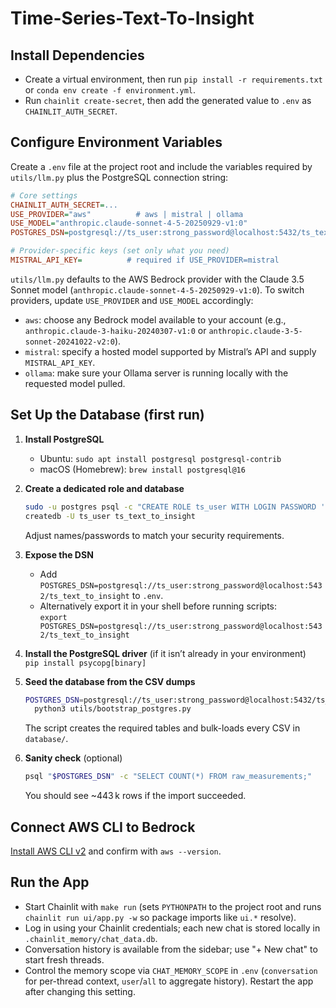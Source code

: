 # Time-Series-Text-To-Insight

## Install Dependencies
- Create a virtual environment, then run `pip install -r requirements.txt` or `conda env create -f environment.yml`.
- Run `chainlit create-secret`, then add the generated value to `.env` as `CHAINLIT_AUTH_SECRET`.

## Configure Environment Variables
Create a `.env` file at the project root and include the variables required by `utils/llm.py` plus the PostgreSQL connection string:

```ini
# Core settings
CHAINLIT_AUTH_SECRET=...
USE_PROVIDER="aws"          # aws | mistral | ollama
USE_MODEL="anthropic.claude-sonnet-4-5-20250929-v1:0"
POSTGRES_DSN=postgresql://ts_user:strong_password@localhost:5432/ts_text_to_insight

# Provider-specific keys (set only what you need)
MISTRAL_API_KEY=          # required if USE_PROVIDER=mistral
```

`utils/llm.py` defaults to the AWS Bedrock provider with the Claude 3.5 Sonnet model (`anthropic.claude-sonnet-4-5-20250929-v1:0`). To switch providers, update `USE_PROVIDER` and `USE_MODEL` accordingly:
- `aws`: choose any Bedrock model available to your account (e.g., `anthropic.claude-3-haiku-20240307-v1:0` or `anthropic.claude-3-5-sonnet-20241022-v2:0`).
- `mistral`: specify a hosted model supported by Mistral’s API and supply `MISTRAL_API_KEY`.
- `ollama`: make sure your Ollama server is running locally with the requested model pulled.

## Set Up the Database (first run)
1. **Install PostgreSQL**  
   - Ubuntu: `sudo apt install postgresql postgresql-contrib`  
   - macOS (Homebrew): `brew install postgresql@16`

2. **Create a dedicated role and database**
   ```bash
   sudo -u postgres psql -c "CREATE ROLE ts_user WITH LOGIN PASSWORD 'strong_password';"
   createdb -U ts_user ts_text_to_insight
   ```
   Adjust names/passwords to match your security requirements.

3. **Expose the DSN**  
   - Add `POSTGRES_DSN=postgresql://ts_user:strong_password@localhost:5432/ts_text_to_insight` to `.env`.  
   - Alternatively export it in your shell before running scripts:  
     `export POSTGRES_DSN=postgresql://ts_user:strong_password@localhost:5432/ts_text_to_insight`

4. **Install the PostgreSQL driver** (if it isn’t already in your environment)  
   `pip install psycopg[binary]`

5. **Seed the database from the CSV dumps**  
   ```bash
   POSTGRES_DSN=postgresql://ts_user:strong_password@localhost:5432/ts_text_to_insight \
     python3 utils/bootstrap_postgres.py
   ```
   The script creates the required tables and bulk-loads every CSV in `database/`.

6. **Sanity check** (optional)  
   ```bash
   psql "$POSTGRES_DSN" -c "SELECT COUNT(*) FROM raw_measurements;"
   ```
   You should see ~443 k rows if the import succeeded.

## Connect AWS CLI to Bedrock
[Install AWS CLI v2](https://docs.aws.amazon.com/cli/latest/userguide/getting-started-install.html) and confirm with `aws --version`.

## Run the App
- Start Chainlit with `make run` (sets `PYTHONPATH` to the project root and runs `chainlit run ui/app.py -w` so package imports like `ui.*` resolve).
- Log in using your Chainlit credentials; each new chat is stored locally in `.chainlit_memory/chat_data.db`.
- Conversation history is available from the sidebar; use "+ New chat" to start fresh threads.
- Control the memory scope via `CHAT_MEMORY_SCOPE` in `.env` (`conversation` for per-thread context, `user`/`all` to aggregate history). Restart the app after changing this setting.
